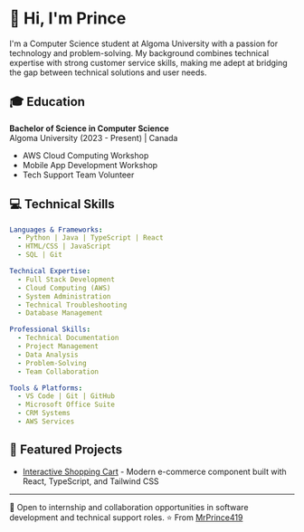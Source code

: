 # 👋 Hi, I'm Prince

I'm a Computer Science student at Algoma University with a passion for technology and problem-solving. My background combines technical expertise with strong customer service skills, making me adept at bridging the gap between technical solutions and user needs.

## 🎓 Education

**Bachelor of Science in Computer Science**  
Algoma University (2023 - Present) | Canada
- AWS Cloud Computing Workshop
- Mobile App Development Workshop
- Tech Support Team Volunteer

## 💻 Technical Skills

```yaml
Languages & Frameworks:
  - Python | Java | TypeScript | React
  - HTML/CSS | JavaScript
  - SQL | Git

Technical Expertise:
  - Full Stack Development
  - Cloud Computing (AWS)
  - System Administration
  - Technical Troubleshooting
  - Database Management

Professional Skills:
  - Technical Documentation
  - Project Management
  - Data Analysis
  - Problem-Solving
  - Team Collaboration

Tools & Platforms:
  - VS Code | Git | GitHub
  - Microsoft Office Suite
  - CRM Systems
  - AWS Services
```

## 🚀 Featured Projects

- [Interactive Shopping Cart](https://github.com/MrPrince419/shopping-cart-app) - Modern e-commerce component built with React, TypeScript, and Tailwind CSS

---
💼 Open to internship and collaboration opportunities in software development and technical support roles.
⭐️ From [MrPrince419](https://github.com/MrPrince419)
